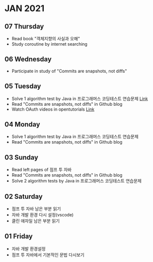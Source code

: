 # JAN 2021

## 07 Thursday
  - Read book "객체지향의 사실과 오해"
  - Study coroutine by internet searching

## 06 Wednesday
  - Participate in study of "Commits are snapshots, not diffs"

## 05 Tuesday
  - Solve 1 algorithm test by Java in 프로그래머스 코딩테스트 연습문제
  [Link](https://github.com/newoo/daily-coding#%EB%91%90-%EA%B0%9C-%EB%BD%91%EC%95%84%EC%84%9C-%EB%8D%94%ED%95%98%EA%B8%B0)
  - Read "Commits are snapshots, not diffs" in Github blog
  - Watch OAuth videos in opentutorials
  [Link](https://opentutorials.org/course/3405)

## 04 Monday
  - Solve 1 algorithm test by Java in 프로그래머스 코딩테스트 연습문제
  - Read "Commits are snapshots, not diffs" in Github blog

## 03 Sunday
  - Read left pages of 점프 투 자바
  - Read "Commits are snapshots, not diffs" in Github blog
  - Solve 2 algorithm tests by Java in 프로그래머스 코딩테스트 연습문제

## 02 Saturday
  - 점프 투 자바 남은 부분 읽기
  - 자바 개발 환경 다시 설정(vscode) 
  - 클린 애자일 남은 부분 읽기

## 01 Friday
  - 자바 개발 환경설정
  - 점프 투 자바에서 기본적인 문법 다시보기
